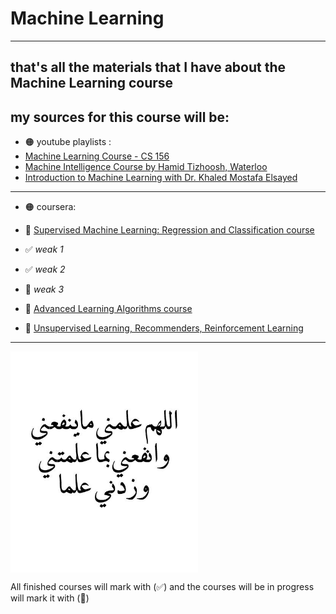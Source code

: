 # Machine Learning 
-----------------------------------------------
## that's all the materials that I have about the Machine Learning course 
## my sources for this course will be:
- 🟠 youtube playlists : 
- [Machine Learning Course - CS 156](https://www.youtube.com/watch?v=mbyG85GZ0PI&list=PLD63A284B7615313A)
- [Machine Intelligence Course by Hamid Tizhoosh, Waterloo](https://www.youtube.com/watch?v=tExPpuk-UQ8&list=PLTWMfSykrrxfwhr-DdvX2Yzt8gNoILCFA&pp=iAQB)
- [Introduction to Machine Learning with Dr. Khaled Mostafa Elsayed](https://www.youtube.com/watch?v=HM6iDHvX0DU&list=PL5JZLxl_tFCdOXYNVz7Wl7XyFR67q658r)
---------------------------------------------------------
- 🟠 coursera: 
- 🔁 [Supervised Machine Learning: Regression and Classification course](https://www.coursera.org/learn/machine-learning?specialization=machine-learning-introduction)
- ✅ *weak 1*
- ✅ *weak 2*
- 🔁 *weak 3*

- 🔁 [Advanced Learning Algorithms course](https://www.coursera.org/learn/advanced-learning-algorithms?specialization=machine-learning-introduction)
- 🔁 [Unsupervised Learning, Recommenders, Reinforcement Learning](https://www.coursera.org/learn/unsupervised-learning-recommenders-reinforcement-learning?specialization=machine-learning-introduction)

---------------------------------------------------
<img src="doaa.jpg" alt="اللهم انفعني بما علمتني وعلمني ما ينفعني" width = "300px" align="center">

All finished courses will mark with (✅) and the courses will be in progress will mark it with (🔁)